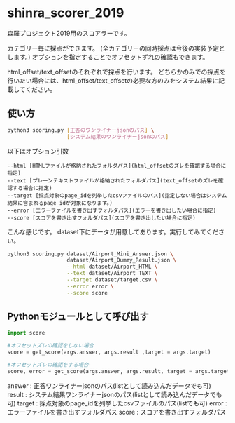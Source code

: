 # shinra_scorer_2019
森羅プロジェクト2019用のスコアラーです。

カテゴリー毎に採点ができます。
(全カテゴリーの同時採点は今後の実装予定とします。)
オプションを指定することでオフセットずれの確認もできます。

html_offset/text_offsetのそれぞれで採点を行います。
どちらかのみでの採点を行いたい場合には、html_offset/text_offsetの必要な方のみをシステム結果に記載してください。

## 使い方
~~~bash
python3 scoring.py [正答のワンライナーjsonのパス] \
                   [システム結果のワンライナーjsonのパス]
~~~
以下はオプション引数
~~~
--html [HTMLファイルが格納されたフォルダパス](html_offsetのズレを確認する場合に指定)
--text [プレーンテキストファイルが格納されたフォルダパス](text_offsetのズレを確認する場合に指定)
--target [採点対象のpage_idを列挙したcsvファイルのパス](指定しない場合はシステム結果に含まれるpage_idが対象になります。)
--error [エラーファイルを書き出すフォルダパス](エラーを書き出したい場合に指定)
--score [スコアを書き出すフォルダパス](スコアを書き出したい場合に指定)
~~~
こんな感じです。
dataset下にデータが用意してあります。実行してみてください。
~~~bash
python3 scoring.py dataset/Airport_Mini_Answer.json \
                   dataset/Airport_Dummy_Result.json \
                   --html dataset/Airport_HTML \
                   --text dataset/Airport_TEXT \
                   --target dataset/target.csv \
                   --error error \
                   --score score
~~~

  
## Pythonモジュールとして呼び出す
~~~Python
import score

#オフセットズレの確認をしない場合
score = get_score(args.answer, args.result ,target = args.target)

#オフセットズレの確認をする場合
score, error = get_score(args.answer, args.result, target = args.target, html_path = args.html, plane_path = args.text)
~~~
answer : 正答ワンライナーjsonのパス(listとして読み込んだデータでも可)
result : システム結果ワンライナーjsonのパス(listとして読み込んだデータでも可)
target : 採点対象のpage_idを列挙したcsvファイルのパス(listでも可)
error : エラーファイルを書き出すフォルダパス
score : スコアを書き出すフォルダパス
